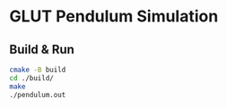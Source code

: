 # GLUT Pendulum Simulation

## Build & Run

```sh
cmake -B build
cd ./build/
make
./pendulum.out
```
